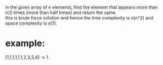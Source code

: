 in the given array of n elements, find the element that appears more than n/2 times (more than half times) and return the same.  
this is brute force solution and hence the time complexity is o(n^2) and space complexity is o(1).  
# example:
[1,1,1,1,1,1,2,3,3,4] -> 1.
